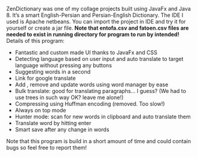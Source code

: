 ZenDictionary was one of my collage projects built using JavaFx and Java 8. It’s a smart English-Persian and Persian-English Dictionary.
The IDE I used is Apache netbeans. You can import the project in IDE and try it for yourself or create a jar file.
**Note that entofa.csv and fatoen.csv files are needed to exist in running directory for program to run by intended!**
Details of this program:
-	Fantastic and custom made UI thanks to JavaFx and CSS
-	Detecting language based on user input and auto translate to target language without pressing any buttons
-	Suggesting words in a second
-	Link for google translate
-	Add , remove and update words using word manager by ease
-	Bulk translate: good for translating paragraphs… I guess? (We had to use trees in such way OK? leave me alone!)
-	Compressing using Huffman encoding (removed. Too slow!)
-	Always on top mode
-	Hunter mode: scan for new words in clipboard and auto translate them
-	Translate word by hitting enter
-	Smart save after any change in words

Note that this program is build in a short amount of time and could contain bugs so feel free to report them!